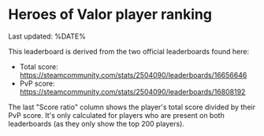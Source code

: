 # Heroes of Valor player ranking

Last updated: %DATE%

This leaderboard is derived from the two official leaderboards found here:

- Total score: <https://steamcommunity.com/stats/2504090/leaderboards/16656646>
- PvP score: <https://steamcommunity.com/stats/2504090/leaderboards/16808192>

The last "Score ratio" column shows the player's total score divided by their
PvP score. It's only calculated for players who are present on both
leaderboards (as they only show the top 200 players).
<br/>
